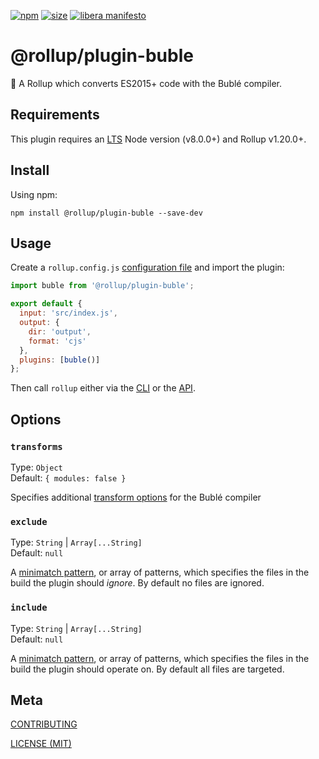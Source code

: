 [npm]: https://img.shields.io/npm/v/@rollup/plugin-buble
[npm-url]: https://www.npmjs.com/package/@rollup/plugin-buble
[size]: https://packagephobia.now.sh/badge?p=@rollup/plugin-buble
[size-url]: https://packagephobia.now.sh/result?p=@rollup/plugin-buble

[![npm][npm]][npm-url]
[![size][size]][size-url]
[![libera manifesto](https://img.shields.io/badge/libera-manifesto-lightgrey.svg)](https://liberamanifesto.com)

# @rollup/plugin-buble

🍣 A Rollup which converts ES2015+ code with the Bublé compiler.

## Requirements

This plugin requires an [LTS](https://github.com/nodejs/Release) Node version (v8.0.0+) and Rollup v1.20.0+.

## Install

Using npm:

```console
npm install @rollup/plugin-buble --save-dev
```

## Usage

Create a `rollup.config.js` [configuration file](https://www.rollupjs.org/guide/en/#configuration-files) and import the plugin:

```js
import buble from '@rollup/plugin-buble';

export default {
  input: 'src/index.js',
  output: {
    dir: 'output',
    format: 'cjs'
  },
  plugins: [buble()]
};
```

Then call `rollup` either via the [CLI](https://www.rollupjs.org/guide/en/#command-line-reference) or the [API](https://www.rollupjs.org/guide/en/#javascript-api).

## Options

### `transforms`

Type: `Object`<br>
Default: `{ modules: false }`

Specifies additional [transform options](https://buble.surge.sh/guide/) for the Bublé compiler

### `exclude`

Type: `String` | `Array[...String]`<br>
Default: `null`

A [minimatch pattern](https://github.com/isaacs/minimatch), or array of patterns, which specifies the files in the build the plugin should _ignore_. By default no files are ignored.

### `include`

Type: `String` | `Array[...String]`<br>
Default: `null`

A [minimatch pattern](https://github.com/isaacs/minimatch), or array of patterns, which specifies the files in the build the plugin should operate on. By default all files are targeted.

## Meta

[CONTRIBUTING](/.github/CONTRIBUTING.md)

[LICENSE (MIT)](/LICENSE)
